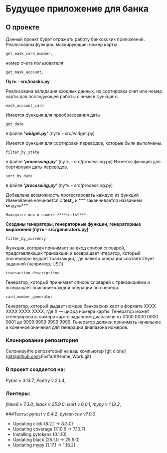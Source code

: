 # Будущее приложение для банка

## О проекте
Данный проект будет отражать работу
банковских приложений.
Реализованы функции, маскирующие: 
номер карты 
```
get_mask_card_number,
```
номер счета пользователя
```
get_mask_account.
```
****Путь - src/masks.py****

Реализована валидация входных данных,
их сортировка счет или номер карты
для последующей работы с ними в функциях.
```
mask_account_card
```
Имеется функция для преобразования даты
```
get_date
```
в файле ****'widget.py'**** (путь - src/widget.py) 

Имеется функция для сортировки переводов, которые были выполнены.
```
filter_by_state
```
в файле ***'processing.py'*** (путь - src/processing.py) 
Имеется функция для сортировки даты переводов.
```
sort_by_date
```
в файле ***'processing.py'*** (путь - src/processing.py) 

Добавлена возможность протестировать каждую из функций
Именование начинается с ****test_**** и *** заканчивается названием модуля***
```
Находятся они в пакете ****tests****
```

****Созданы генераторы, генераторные функции, генераторные выражения (путь - src/generators.py)****
```
filter_by_currency
``` 
Функция, которая принимает на вход список словарей,
представляющих транзакции и возвращает итератор,
который поочередно выдает транзакции,
где валюта операции соответствует заданной (например, USD).
```
transaction_descriptions
```
Генератор, который принимает список словарей с транзакциями и
возвращает описание каждой операции по очереди.
```
card_number_generator
```
Генератор, который выдает номера банковских карт в формате XXXX XXXX XXXX XXXX,
где X — цифра номера карты. Генератор может сгенерировать номера карт в заданном диапазоне
от 0000 0000 0000 0001 до 9999 9999 9999 9999.
Генератор должен принимать начальное и конечное значения для генерации диапазона номеров.




### Клонирование репозитория
Склонируйте репозиторий на ваш компьютер
[git clone] (git@github.com:Fosfarit/Home_Work.git)



### В проект создается на:
*Pyton v 3.13.7*,
*Poetry v 2.1.4*,


### Линтеры:
*flake8 v 7.3.0*,
*black v 25.9.0*,
*isort v 6.0.1*,
*mypy v 1.18.2*,

###Тесты:
*pytest v 8.4.2*,
*pytest-cov v7.0.0*

  - Updating click (8.2.1 -> 8.3.0)
  - Updating coverage (7.10.6 -> 7.10.7)
  - Installing pytokens (0.1.10)
  - Updating black (25.1.0 -> 25.9.0)
  - Updating mypy (1.17.1 -> 1.18.2)

